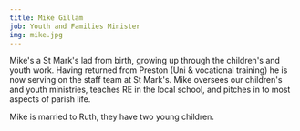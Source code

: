 ```yaml
---
title: Mike Gillam
job: Youth and Families Minister
img: mike.jpg
---
```

Mike's a St Mark's lad from birth, growing up through the children's and youth work. Having returned from Preston (Uni & vocational training) he is now serving on the staff team at St Mark's. Mike oversees our children's and youth ministries, teaches RE in the local school, and pitches in to most aspects of parish life.

Mike is married to Ruth, they have two young children.
